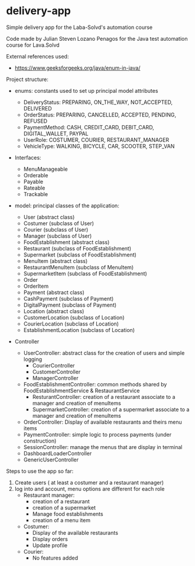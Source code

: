 # delivery-app
Simple delivery app for the Laba-Solvd's automation course

Code made by Julian Steven Lozano Penagos for the Java test automation course for Lava.Solvd

External references used: 
 - https://www.geeksforgeeks.org/java/enum-in-java/

Project structure:
- enums: constants used to set up principal model attributes
    * DeliveryStatus: PREPARING, ON_THE_WAY, NOT_ACCEPTED, DELIVERED
    * OrderStatus: PREPARING, CANCELLED, ACCEPTED, PENDING, REFUSED
    * PaymentMethod: CASH, CREDIT_CARD, DEBIT_CARD, DIGITAL_WALLET, PAYPAL
    * UserRole: COSTUMER, COURIER, RESTAURANT_MANAGER
    * VehicleType: WALKING, BICYCLE, CAR, SCOOTER, STEP_VAN
- Interfaces: 
    * MenuManageable
    * Orderable
    * Payable
    * Rateable
    * Trackable
- model: principal classes of the application:
    * User (abstract class)
    * Costumer (subclass of User)
    * Courier (subclass of User)
    * Manager (subclass of User)
    * FoodEstablishment (abstract class)
    * Restaurant (subclass of FoodEstablishment)
    * Supermarket (subclass of FoodEstablishment)
    * MenuItem (abstract class)
    * RestaurantMenuItem (subclass of MenuItem)
    * SupermarketItem (subclass of FoodEstablishment)
    * Order
    * OrderItem
    * Payment (abstract class)
    * CashPayment (subclass of Payment)
    * DigitalPayment (subclass of Payment)
    * Location (abstract class)
    * CustomerLocation (subclass of Location)
    * CourierLocation (subclass of Location)
    * EstablishmentLocation (subclass of Location)

- Controller
    * UserController: abstract class for the creation of users and simple logging
      * CourierController
      * CustomerController
      * ManagerController
    * FoodEstablishmentController: common methods shared by FoodEstablishmentService & RestaurantService 
      * ResturantController: creation of a restaurant associate to a manager and creation of menuItems
      * SupermarketController: creation of a supermarket associate to a manager and creation of menuItems
    * OrderController: Display of available restaurants and theirs menu items
    * PaymentController: simple logic to process payments (under construction)
    * SessionController: manage the menus that are display in terminal
    * DashboardLoaderController
    * GenericUserController

Steps to use the app so far:
1. Create users ( at least a costumer and a restaurant manager)
2. log into and account, menu options are different for each role
   - Restaurant manager:
     * creation of a restaurant
     * creation of a supermarket
     * Manage food establishments
     * creation of a menu item
   - Costumer:
     * Display of the available restaurants
     * Display orders
     * Update profile
   - Courier:
     * No features added